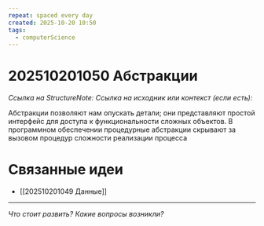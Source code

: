 ```yaml
---
repeat: spaced every day
created: 2025-10-20 10:50
tags:
  - computerScience
---
```

# 202510201050 Абстракции

*Ссылка на StructureNote:*
*Ссылка на исходник или контекст (если есть):*

Абстракции позволяют нам опускать детали; они представляют простой интерфейс для доступа к функциональности сложных объектов. В программном обеспечении процедурные абстракции скрывают за вызовом процедур сложности реализации процесса

# Связанные идеи

- [[202510201049 Данные]]

---

*Что стоит развить? Какие вопросы возникли?*
